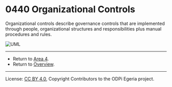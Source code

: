 <!-- SPDX-License-Identifier: CC-BY-4.0 -->
<!-- Copyright Contributors to the ODPi Egeria project. -->

# 0440 Organizational Controls

Organizational controls describe governance controls that are implemented through people,
organizational structures and responsibilities plus manual procedures and rules.

![UML](0440-Organizational-Controls.png#pagewidth)


---

* Return to [Area 4](Area-4-models.md).
* Return to [Overview](.).

----
License: [CC BY 4.0](https://creativecommons.org/licenses/by/4.0/),
Copyright Contributors to the ODPi Egeria project.